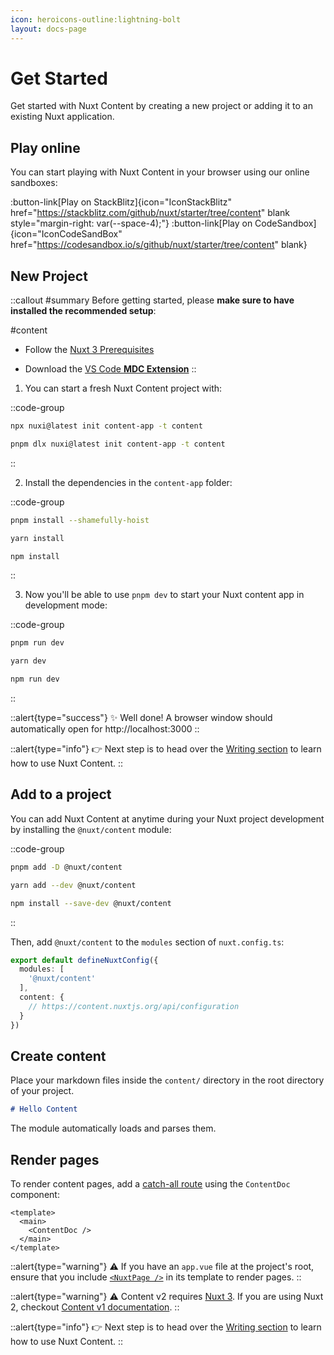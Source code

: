 ```yaml
---
icon: heroicons-outline:lightning-bolt
layout: docs-page
---
```


# Get Started

Get started with Nuxt Content by creating a new project or adding it to an existing Nuxt application.

## Play online

You can start playing with Nuxt Content in your browser using our online sandboxes:

:button-link[Play on StackBlitz]{icon="IconStackBlitz" href="https://stackblitz.com/github/nuxt/starter/tree/content" blank style="margin-right: var(--space-4);"}
:button-link[Play on CodeSandbox]{icon="IconCodeSandBox" href="https://codesandbox.io/s/github/nuxt/starter/tree/content" blank}

## New Project

::callout
#summary
Before getting started, please **make sure to have installed the recommended setup**:

#content
* Follow the [Nuxt 3 Prerequisites](https://nuxt.com/docs/getting-started/installation#prerequisites)

* Download the [VS Code **MDC Extension**](https://marketplace.visualstudio.com/items?itemName=Nuxt.mdc)
::

1. You can start a fresh Nuxt Content project with:

::code-group
```bash [npx]
npx nuxi@latest init content-app -t content
```

```bash [pnpm]
pnpm dlx nuxi@latest init content-app -t content
```
::

2. Install the dependencies in the `content-app` folder:

::code-group
```bash [pnpm]
pnpm install --shamefully-hoist
```

```bash [yarn]
yarn install
```

```bash [npm]
npm install
```
::

3. Now you'll be able to use `pnpm dev` to start your Nuxt content app in development mode:

::code-group
```bash [pnpm]
pnpm run dev
```

```bash [yarn]
yarn dev
```

```bash [npm]
npm run dev
```
::

::alert{type="success"}
✨ Well done! A browser window should automatically open for http://localhost:3000
::

::alert{type="info"}
👉 Next step is to head over the [Writing section](/guide/writing/content-directory) to learn how to use Nuxt Content.
::

## Add to a project

You can add Nuxt Content at anytime during your Nuxt project development by installing the `@nuxt/content` module:

::code-group
```bash [pnpm]
pnpm add -D @nuxt/content
```

```bash [yarn]
yarn add --dev @nuxt/content
```

```bash [npm]
npm install --save-dev @nuxt/content
```
::

Then, add `@nuxt/content` to the `modules` section of `nuxt.config.ts`:

```ts [nuxt.config.ts]
export default defineNuxtConfig({
  modules: [
    '@nuxt/content'
  ],
  content: {
    // https://content.nuxtjs.org/api/configuration
  }
})
```

## Create content

Place your markdown files inside the `content/` directory in the root directory of your project.

```md [content/index.md]
# Hello Content
```

The module automatically loads and parses them.

## Render pages

To render content pages, add a [catch-all route](https://nuxt.com/docs/guide/directory-structure/pages#catch-all-route) using the `ContentDoc` component:

```vue [pages/[...slug\\].vue]
<template>
  <main>
    <ContentDoc />
  </main>
</template>
```

::alert{type="warning"}
⚠️ If you have an `app.vue` file at the project's root, ensure that you include [`<NuxtPage />`](https://nuxt.com/docs/api/components/nuxt-page#nuxtpage) in its template to render pages.
::

::alert{type="warning"}
⚠️ Content v2 requires [Nuxt 3](https://nuxt.com). If you are using Nuxt 2, checkout [Content v1 documentation](/v1/getting-started/installation).
::

::alert{type="info"}
👉 Next step is to head over the [Writing section](/guide/writing/content-directory) to learn how to use Nuxt Content.
::
